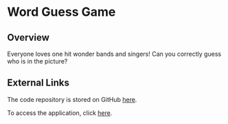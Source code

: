 # Word Guess Game

## Overview

Everyone loves one hit wonder bands and singers! Can you correctly guess who is in the picture?

## External Links

The code repository is stored on GitHub [here](https://github.com/peterwra/Word-Guess-Game).

To access the application, click [here](https://peterwra.github.io/Word-Guess-Game/).
